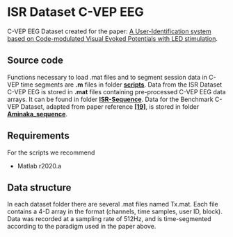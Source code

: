 # ISR Dataset C-VEP EEG

C-VEP EEG Dataset created for the paper: [A User-Identification system based on Code-modulated Visual Evoked Potentials with LED stimulation](xxx).

## Source code

Functions necessary to load .mat files and to segment session data in C-VEP time segments are **.m** files in folder [**scripts**](scripts).
Data from the ISR Dataset C-VEP EEG is stored in **.mat** files containing pre-processed C-VEP EEG data arrays. It can be found in folder [**ISR-Sequence**](https://github.com/franroque12/ISR-Dataset-C-VEP-EEG/tree/main/ISR_Sequence).
Data for the Benchmark C-VEP Dataset, adapted from paper reference [**\[19\]**](https://doi.org/10.1038/s41598-017-15373-x), is stored in folder [**Aminaka_sequence**](Aminaka_sequence).

## Requirements

For the scripts we recommend
- Matlab r2020.a

## Data structure

In each dataset folder there are several .mat files named Tx.mat. Each file contains a 4-D array in the format (channels, time samples, user ID, block). Data was recorded at a sampling rate of 512Hz, and is time-segmented according to the paradigm used in the paper above.
